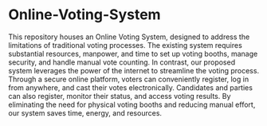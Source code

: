 # Online-Voting-System

This repository houses an Online Voting System, designed to address the limitations of traditional voting processes. The existing system requires substantial resources, manpower, and time to set up voting booths, manage security, and handle manual vote counting. In contrast, our proposed system leverages the power of the internet to streamline the voting process. Through a secure online platform, voters can conveniently register, log in from anywhere, and cast their votes electronically. Candidates and parties can also register, monitor their status, and access voting results. By eliminating the need for physical voting booths and reducing manual effort, our system saves time, energy, and resources. 

